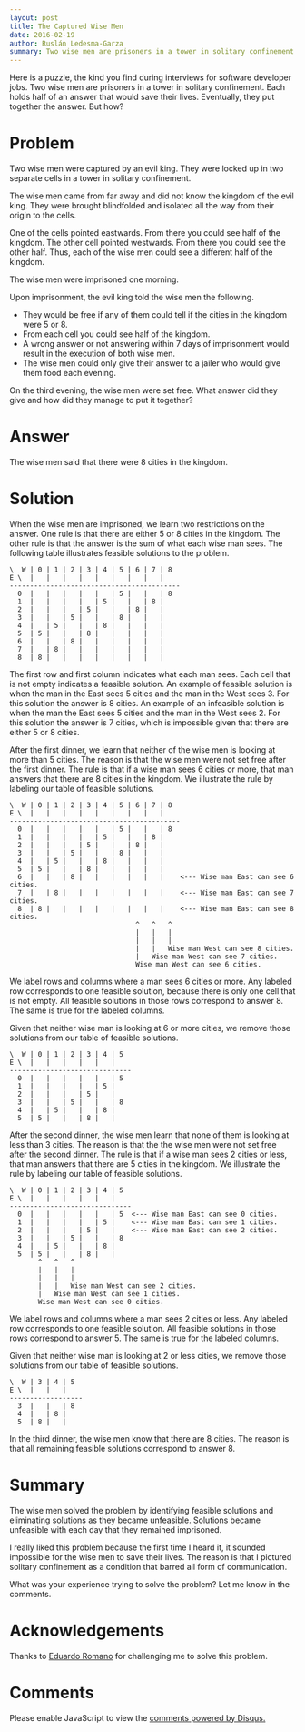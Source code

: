 ```yaml
---
layout: post
title: The Captured Wise Men
date: 2016-02-19
author: Ruslán Ledesma-Garza
summary: Two wise men are prisoners in a tower in solitary confinement. Each holds half of an answer that would save their lives. Eventually, they put together the answer. But how?
---
```


Here is a puzzle, the kind you find during interviews for software
developer jobs.  Two wise men are prisoners in a tower in solitary
confinement.  Each holds half of an answer that would save their
lives.  Eventually, they put together the answer.  But how?


# Problem

Two wise men were captured by an evil king.  They were locked up in
two separate cells in a tower in solitary confinement.

The wise men came from far away and did not know the kingdom of the
evil king.  They were brought blindfolded and isolated all the way
from their origin to the cells.

One of the cells pointed eastwards.  From there you could
see half of the kingdom.  The other cell pointed westwards.  From
there you could see the other half.  Thus, each of the wise men could
see a different half of the kingdom.

The wise men were imprisoned one morning.

Upon imprisonment, the evil king told the wise men the following.

- They would be free if any of them could tell if the cities in the
kingdom were 5 or 8.
- From each cell you could see half of the kingdom.
- A wrong answer or not answering within 7 days of imprisonment would
result in the execution of both wise men.
- The wise men could only give their answer to a jailer who would give them food each evening.

On the third evening, the wise men were set free.  What answer did they
give and how did they manage to put it together?


# Answer

The wise men said that there were 8 cities in the kingdom.


# Solution

When the wise men are imprisoned, we learn two restrictions on the
answer.
One rule is that there are either 5 or 8 cities in the kingdom.
The other rule is that the answer is the sum of what each wise man sees.
The following table illustrates feasible solutions to the problem.

```asciidoc
\  W | 0 | 1 | 2 | 3 | 4 | 5 | 6 | 7 | 8
E \  |   |   |   |   |   |   |   |   |
------------------------------------------
  0  |   |   |   |   |   | 5 |   |   | 8
  1  |   |   |   |   | 5 |   |   | 8 |
  2  |   |   |   | 5 |   |   | 8 |   |
  3  |   |   | 5 |   |   | 8 |   |   |
  4  |   | 5 |   |   | 8 |   |   |   |
  5  | 5 |   |   | 8 |   |   |   |   |
  6  |   |   | 8 |   |   |   |   |   |
  7  |   | 8 |   |   |   |   |   |   |
  8  | 8 |   |   |   |   |   |   |   |
```

The first row and first column indicates what each man sees.
Each cell that is not empty indicates a feasible solution.
An example of feasible solution is when the man in the East sees
5 cities and the man in the West sees 3.
For this solution the answer is 8 cities.
An example of an infeasible solution is when the man the East sees 5
cities and the man in the West sees 2.
For this solution the answer is 7 cities, which is impossible given that
there are either 5 or 8 cities.


After the first dinner, we learn that neither of the wise men is
looking at more than 5 cities.
The reason is that the wise men were not set free after the first
dinner.
The rule is that if a wise man sees 6 cities or more, that man
answers that there are 8 cities in the kingdom.
We illustrate the rule by labeling our table of feasible solutions.

```asciidoc
\  W | 0 | 1 | 2 | 3 | 4 | 5 | 6 | 7 | 8
E \  |   |   |   |   |   |   |   |   |
------------------------------------------
  0  |   |   |   |   |   | 5 |   |   | 8
  1  |   |   |   |   | 5 |   |   | 8 |
  2  |   |   |   | 5 |   |   | 8 |   |
  3  |   |   | 5 |   |   | 8 |   |   |
  4  |   | 5 |   |   | 8 |   |   |   |
  5  | 5 |   |   | 8 |   |   |   |   |
  6  |   |   | 8 |   |   |   |   |   |    <--- Wise man East can see 6 cities.
  7  |   | 8 |   |   |   |   |   |   |    <--- Wise man East can see 7 cities.
  8  | 8 |   |   |   |   |   |   |   |    <--- Wise man East can see 8 cities.
                               ^   ^   ^
                               |   |   |
                               |   |   |
                               |   |   Wise man West can see 8 cities.
                               |   Wise man West can see 7 cities.
                               Wise man West can see 6 cities.
```

We label rows and columns where a man sees 6 cities or more.
Any labeled row corresponds to one feasible solution, because there is
only one cell that is not empty.
All feasible solutions in those rows correspond to answer 8.
The same is true for the labeled columns.


Given that neither wise man is looking at 6 or more cities, we remove
those solutions from our table of feasible solutions.

```asciidoc
\  W | 0 | 1 | 2 | 3 | 4 | 5
E \  |   |   |   |   |   |
------------------------------
  0  |   |   |   |   |   | 5
  1  |   |   |   |   | 5 |
  2  |   |   |   | 5 |   |
  3  |   |   | 5 |   |   | 8
  4  |   | 5 |   |   | 8 |
  5  | 5 |   |   | 8 |   |
```


After the second dinner, the wise men learn that none of them is
looking at less than 3 cities.
The reason is that the the wise men were not set free after the second
dinner.
The rule is that if a wise man sees 2 cities or less, that man answers
that there are 5 cities in the kingdom.
We illustrate the rule by labeling our table of feasible solutions.

```asciidoc
\  W | 0 | 1 | 2 | 3 | 4 | 5
E \  |   |   |   |   |   |
------------------------------
  0  |   |   |   |   |   | 5  <--- Wise man East can see 0 cities.
  1  |   |   |   |   | 5 |    <--- Wise man East can see 1 cities.
  2  |   |   |   | 5 |   |    <--- Wise man East can see 2 cities.
  3  |   |   | 5 |   |   | 8
  4  |   | 5 |   |   | 8 |
  5  | 5 |   |   | 8 |   |
       ^   ^   ^
       |   |   |
       |   |   |
       |   |   Wise man West can see 2 cities.
       |   Wise man West can see 1 cities.
       Wise man West can see 0 cities.
```

We label rows and columns where a man sees 2 cities or less.
Any labeled row corresponds to one feasible solution.
All feasible solutions in those rows correspond to answer 5.
The same is true for the labeled columns.


Given that neither wise man is looking at 2 or less cities, we remove
those solutions from our table of feasible solutions.

```asciidoc
\  W | 3 | 4 | 5
E \  |   |   |
------------------
  3  |   |   | 8
  4  |   | 8 |
  5  | 8 |   |
```


In the third dinner, the wise men know that there are 8 cities.
The reason is that all remaining feasible solutions correspond to
answer 8.


# Summary

The wise men solved the problem by identifying feasible solutions and
eliminating solutions as they became unfeasible.  Solutions became
unfeasible with each day that they remained imprisoned.

I really liked this problem because the first time I heard it, it
sounded impossible for the wise men to save their lives.
The reason is that I pictured solitary confinement as a condition that
barred all form of communication.

What was your experience trying to solve the problem? Let me know in
the comments.


# Acknowledgements

Thanks to [Eduardo Romano](https://mx.linkedin.com/in/edoromano/en) for challenging me to solve this problem.


# Comments

<div id="disqus_thread"></div>
<script>
    /**
     *  RECOMMENDED CONFIGURATION VARIABLES: EDIT AND UNCOMMENT THE SECTION BELOW TO INSERT DYNAMIC VALUES FROM YOUR PLATFORM OR CMS.
     *  LEARN WHY DEFINING THESE VARIABLES IS IMPORTANT: https://disqus.com/admin/universalcode/#configuration-variables
     */
    var disqus_config = function () {
        this.page.url = 'http://ruslanledesma.com/2016/02/19/captured-wise-men.html';  // Replace PAGE_URL with your page's canonical URL variable
        this.page.identifier = '2016-02-19-captured-wise-men'; // Replace PAGE_IDENTIFIER with your page's unique identifier variable
    };
    (function() {  // DON'T EDIT BELOW THIS LINE
        var d = document, s = d.createElement('script');

        s.src = '//definecode.disqus.com/embed.js';

        s.setAttribute('data-timestamp', +new Date());
        (d.head || d.body).appendChild(s);
    })();
</script>
<noscript>Please enable JavaScript to view the <a href="https://disqus.com/?ref_noscript" rel="nofollow">comments powered by Disqus.</a></noscript>
